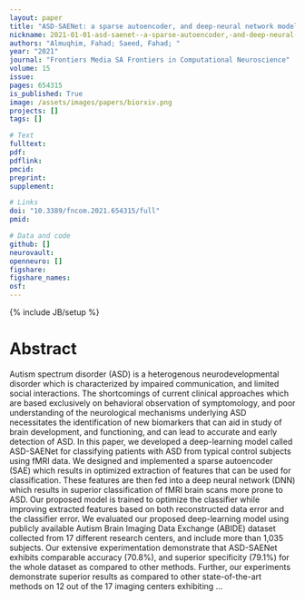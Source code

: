 ```yaml
---
layout: paper
title: "ASD-SAENet: a sparse autoencoder, and deep-neural network model for detecting autism spectrum disorder (ASD) using fMRI data"
nickname: 2021-01-01-asd-saenet--a-sparse-autoencoder,-and-deep-neural-network-model-for-detecting-autism-spectrum-disorder-asd-using-fmri-data
authors: "Almuqhim, Fahad; Saeed, Fahad; "
year: "2021"
journal: "Frontiers Media SA Frontiers in Computational Neuroscience"
volume: 15
issue:
pages: 654315
is_published: True
image: /assets/images/papers/biorxiv.png
projects: []
tags: []

# Text
fulltext:
pdf:
pdflink:
pmcid:
preprint: 
supplement:

# Links
doi: "10.3389/fncom.2021.654315/full"
pmid:

# Data and code
github: []
neurovault:
openneuro: []
figshare:
figshare_names:
osf:
---
```

{% include JB/setup %}

# Abstract

Autism spectrum disorder (ASD) is a heterogenous neurodevelopmental disorder which is characterized by impaired communication, and limited social interactions. The shortcomings of current clinical approaches which are based exclusively on behavioral observation of symptomology, and poor understanding of the neurological mechanisms underlying ASD necessitates the identification of new biomarkers that can aid in study of brain development, and functioning, and can lead to accurate and early detection of ASD. In this paper, we developed a deep-learning model called ASD-SAENet for classifying patients with ASD from typical control subjects using fMRI data. We designed and implemented a sparse autoencoder (SAE) which results in optimized extraction of features that can be used for classification. These features are then fed into a deep neural network (DNN) which results in superior classification of fMRI brain scans more prone to ASD. Our proposed model is trained to optimize the classifier while improving extracted features based on both reconstructed data error and the classifier error. We evaluated our proposed deep-learning model using publicly available Autism Brain Imaging Data Exchange (ABIDE) dataset collected from 17 different research centers, and include more than 1,035 subjects. Our extensive experimentation demonstrate that ASD-SAENet exhibits comparable accuracy (70.8%), and superior specificity (79.1%) for the whole dataset as compared to other methods. Further, our experiments demonstrate superior results as compared to other state-of-the-art methods on 12 out of the 17 imaging centers exhibiting …

